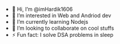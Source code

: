 - 👋 Hi, I’m @imHardik1606
- 👀 I’m interested in Web and Andriod dev
- 🌱 I’m currently learning Nodejs
- 💞️ I’m looking to collaborate on cool stuffs
- ⚡ Fun fact: I solve DSA problems in sleep

<!---
imHardik1606/imHardik1606 is a ✨ special ✨ repository because its `README.md` (this file) appears on your GitHub profile.
You can click the Preview link to take a look at your changes.
--->
